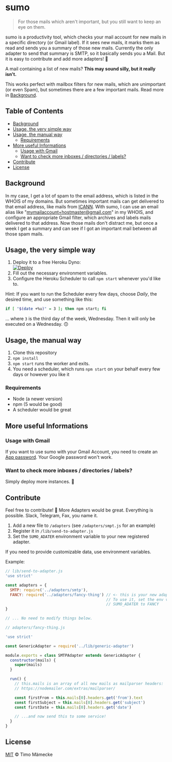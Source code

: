# sumo

> For those mails which aren't important, but you still want to keep an eye on them.

sumo is a productivity tool, which checks your mail account for new mails in a specific directory (or Gmail label). If it sees new mails, it marks them as read and sends you a summary of those new mails. Currently the only adapter to send that summary is SMTP, so it basically sends you a Mail. But it is easy to contribute and add more adapters! 🎉

A mail containing a list of new mails? **This may sound silly, but it really isn't.**

This works perfect with mailbox filters for new mails, which are unimportant (or even Spam), but sometimes there are a few important mails. Read more in [Background](#background).

## Table of Contents

<!-- TOC depthFrom:2 depthTo:6 withLinks:1 updateOnSave:0 orderedList:0 -->

- [Background](#background)
- [Usage, the very simple way](#usage-the-very-simple-way)
- [Usage, the manual way](#usage-the-manual-way)
	- [Requirements](#requirements)
- [More useful Informations](#more-useful-informations)
	- [Usage with Gmail](#usage-with-gmail)
	- [Want to check more inboxes / directories / labels?](#want-to-check-more-inboxes-directories-labels)
- [Contribute](#contribute)
- [License](#license)

<!-- /TOC -->

## Background

In my case, I get a lot of spam to the email address, which is listed in the WHOIS of my domains. But sometimes important mails can get delivered to that email address, like mails from [ICANN](https://www.icann.org/). With sumo, I can use an email alias like "mymailaccount+hostmaster@gmail.com" in my WHOIS, and configure an appropriate Gmail filter, which archives and labels mails delivered to that address. Now those mails don't distract me, but once a week I get a summary and can see if I got an important mail between all those spam mails.

## Usage, the very simple way

1. Deploy it to a free Heroku Dyno:  
[![Deploy](https://www.herokucdn.com/deploy/button.svg)](https://heroku.com/deploy)
2. Fill out the necessary environment variables.
3. Configure the Heroku Scheduler to call `npm start` whenever you'd like to.

Hint: If you want to run the Scheduler every few days, choose _Daily_, the desired time, and use something like this:

```bash
if [ "$(date +%u)" = 3 ]; then npm start; fi
```

… where `3` is the third day of the week, Wednesday. Then it will only be executed on a Wednesday. 🙃

## Usage, the manual way

1. Clone this repository
2. `npm install`
3. `npm start` runs the worker and exits.
4. You need a scheduler, which runs `npm start` on your behalf every few days or however you like it

### Requirements

- Node (a newer version)
- npm (5 would be good)
- A scheduler would be great

## More useful Informations

### Usage with Gmail

If you want to use sumo with your Gmail Account, you need to create an [App password](https://myaccount.google.com/apppasswords). Your Google password won't work.

### Want to check more inboxes / directories / labels?

Simply deploy more instances. 🙂

## Contribute

Feel free to contribute! 🚀 More Adapters would be great. Everything is possible. Slack, Telegram, Fax, you name it.

1. Add a new file to `/adapters` (see `/adapters/smpt.js` for an example)
2. Register it in `/lib/send-to-adapter.js`
3. Set the `SUMO_ADATER` environment variable to your new registered adapter.

If you need to provide customizable data, use environment variables.

Example:

```js
// lib/send-to-adapter.js
'use strict'

const adapters = {
  SMTP: require('../adapters/smtp'),
  FANCY: require('../adapters/fancy-thing') // <- this is your new adapter!
                                            // To use it, set the env variable
                                            // SUMO_ADATER to FANCY
}

// ... No need to modify things below.
```

```js
// adapters/fancy-thing.js

'use strict'

const GenericAdapter = require('../lib/generic-adapter')

module.exports = class SMTPAdapter extends GenericAdapter {
  constructor(mails) {
    super(mails)
  }

  run() {
    // this.mails is an array of all new mails as mailparser headers:
    // https://nodemailer.com/extras/mailparser/

    const firstFrom = this.mails[0].headers.get('from').text
    const firstSubject = this.mails[0].headers.get('subject')
    const firstDate = this.mails[0].headers.get('date')

    // ...and now send this to some service!
  }
}
```

## License

[MIT](LICENSE) © Timo Mämecke
